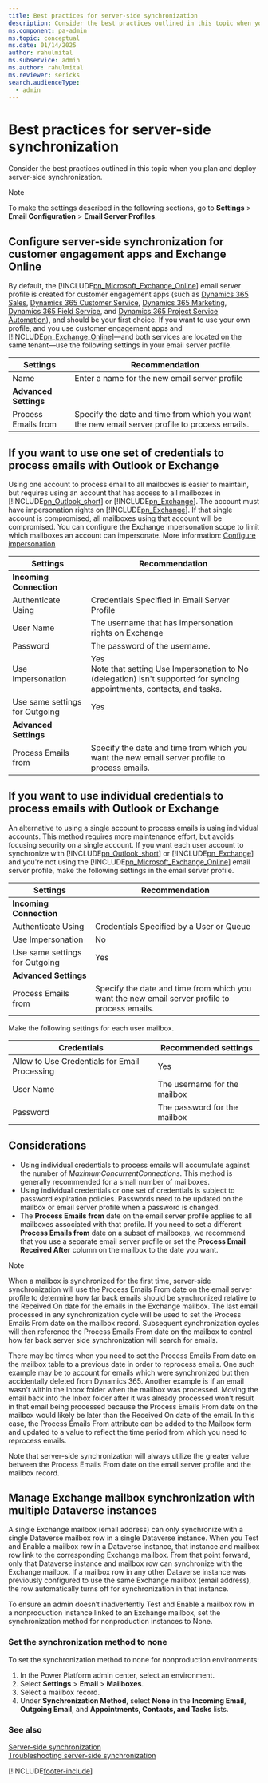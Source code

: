 ```yaml
---
title: Best practices for server-side synchronization
description: Consider the best practices outlined in this topic when you plan and deploy server-side synchronization.
ms.component: pa-admin
ms.topic: conceptual
ms.date: 01/14/2025
author: rahulmital
ms.subservice: admin
ms.author: rahulmital
ms.reviewer: sericks
search.audienceType: 
  - admin
---
```

# Best practices for server-side synchronization

Consider the best practices outlined in this topic when you plan and deploy server-side synchronization.

> [!NOTE]
> To make the settings described in the following sections, go to  **Settings** > **Email Configuration** > **Email Server Profiles**.

## Configure server-side synchronization for customer engagement apps and Exchange Online  

By default, the [!INCLUDE[pn_Microsoft_Exchange_Online](../includes/pn-microsoft-exchange-online.md)] email server profile is created for customer engagement apps (such as [Dynamics 365 Sales](/dynamics365/sales-professional/help-hub), [Dynamics 365 Customer Service](/dynamics365/customer-service/help-hub), [Dynamics 365 Marketing](/dynamics365/marketing/help-hub), [Dynamics 365 Field Service](/dynamics365/field-service/overview), and [Dynamics 365 Project Service Automation](/dynamics365/project-operations/psa/overview)), and should be your first choice. If you want to use your own profile, and you use customer engagement apps and [!INCLUDE[pn_Exchange_Online](../includes/pn-exchange-online.md)]&mdash;and both services are located on the same tenant&mdash;use the following settings in your email server profile.

|Settings|Recommendation|  
|--------------|--------------------|  
|Name|Enter a name for the new email server profile |  
|**Advanced Settings** ||  
|Process Emails from|Specify the date and time from which you want the new email server profile to process emails. |  

<a name="BKMK_OneAccount"></a>   
## If you want to use one set of credentials to process emails with Outlook or Exchange

Using one account to process email to all mailboxes is easier to maintain, but requires using an account that has access to all mailboxes in [!INCLUDE[pn_Outlook_short](../includes/pn-outlook-short.md)] or [!INCLUDE[pn_Exchange](../includes/pn-exchange.md)]. The account must have impersonation rights on [!INCLUDE[pn_Exchange](../includes/pn-exchange.md)]. If that single account is compromised, all mailboxes using that account will be compromised. You can configure the Exchange impersonation scope to limit which mailboxes an account can impersonate. More information: [Configure impersonation](/exchange/client-developer/exchange-web-services/how-to-configure-impersonation)

|Settings|Recommendation|  
|--------------|--------------------|  
|**Incoming Connection**||  
|Authenticate Using|Credentials Specified in Email Server Profile|  
|User Name|The username that has impersonation rights on Exchange|  
|Password|The password of the username.|  
|Use Impersonation|Yes<br>Note that setting Use Impersonation to No (delegation) isn't supported for syncing appointments, contacts, and tasks.|  
|Use same settings for Outgoing|Yes|  
|**Advanced Settings**| |  
| Process Emails from | Specify the date and time from which you want the new email server profile to process emails.|  

<a name="BKMK_EachUser"></a>   
## If you want to use individual credentials to process emails with Outlook or Exchange

An alternative to using a single account to process emails is using individual accounts. This method requires more maintenance effort, but avoids focusing security on a single account. If you want each user account to synchronize with [!INCLUDE[pn_Outlook_short](../includes/pn-outlook-short.md)] or [!INCLUDE[pn_Exchange](../includes/pn-exchange.md)] and you're not using the [!INCLUDE[pn_Microsoft_Exchange_Online](../includes/pn-microsoft-exchange-online.md)] email server profile, make the following settings in the email server profile.  
  
|Settings|Recommendation|  
|--------------|--------------------|  
|**Incoming Connection**||  
|Authenticate Using|Credentials Specified by a User or Queue|  
|Use Impersonation|No|  
|Use same settings for Outgoing|Yes|  
|**Advanced Settings**||  
|Process Emails from|Specify the date and time from which you want the new email server profile to process emails. |  

Make the following settings for each user mailbox.  
  
|Credentials|Recommended settings|  
|--------------|--------------------|  
|Allow to Use Credentials for Email Processing|Yes|  
|User Name|The username for the mailbox|  
|Password|The password for the mailbox|  

## Considerations

- Using individual credentials to process emails will accumulate against the number of *MaximumConcurrentConnections*. This method is generally recommended for a small number of mailboxes. 
- Using individual credentials or one set of credentials is subject to password expiration policies. Passwords need to be updated on the mailbox or email server profile when a password is changed.
- The **Process Emails from** date on the email server profile applies to all mailboxes associated with that profile. If you need to set a different **Process Emails from** date on a subset of mailboxes, we recommend that you use a separate email server profile or set the **Process Email Received After** column on the mailbox to the date you want. 

> [!NOTE]
> When a mailbox is synchronized for the first time, server-side synchronization will use the Process Emails From date on the email server profile to determine how far back emails should be synchronized relative to the Received On date for the emails in the Exchange mailbox. The last email processed in any synchronization cycle will be used to set the Process Emails From date on the mailbox record. Subsequent synchronization cycles will then reference the Process Emails From date on the mailbox to control how far back server side synchronization will search for emails. 
>
> There may be times when you need to set the Process Emails From date on the mailbox table to a previous date in order to reprocess emails. One such example may be to account for emails which were synchronized but then accidentally deleted from Dynamics 365. Another example is if an email wasn't within the Inbox folder when the mailbox was processed. Moving the email back into the Inbox folder after it was already processed won't result in that email being processed because the Process Emails From date on the mailbox would likely be later than the Received On date of the email. In this case, the Process Emails From attribute can be added to the Mailbox form and updated to a value to reflect the time period from which you need to reprocess emails.
>
> Note that server-side synchronization will always utilize the greater value between the Process Emails From date on the email server profile and the mailbox record.

## Manage Exchange mailbox synchronization with multiple Dataverse instances

A single Exchange mailbox (email address) can only synchronize with a single Dataverse mailbox row in a single Dataverse instance. When you Test and Enable a mailbox row in a Dataverse instance, that instance and mailbox row link to the corresponding Exchange mailbox. From that point forward, only that Dataverse instance and mailbox row can synchronize with the Exchange mailbox. If a mailbox row in any other Dataverse instance was previously configured to use the same Exchange mailbox (email address), the row automatically turns off for synchronization in that instance.

To ensure an admin doesn’t inadvertently Test and Enable a mailbox row in a nonproduction instance linked to an Exchange mailbox, set the synchronization method for nonproduction instances to None.

### Set the synchronization method to none

To set the synchronization method to none for nonproduction environments:

1. In the Power Platform admin center, select an environment.
1. Select **Settings** > **Email** > **Mailboxes**.
1. Select a mailbox record.
1. Under **Synchronization Method**, select **None** in the **Incoming Email**, **Outgoing Email**, and **Appointments, Contacts, and Tasks** lists.

### See also

[Server-side synchronization](../admin/server-side-synchronization.md)  
[Troubleshooting server-side synchronization](../admin/troubleshooting-monitoring-server-side-synchronization.md)   


[!INCLUDE[footer-include](../includes/footer-banner.md)]
